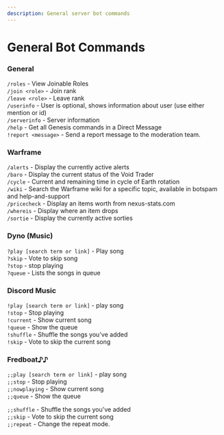 ```yaml
---
description: General server bot commands
---
```


# General Bot Commands

### General

`/roles`  - View Joinable Roles  
`/join <role>` - Join rank  
`/leave <role>` - Leave rank  
`/userinfo` - User is optional, shows information about user \(use either mention or id\)  
`/serverinfo` - Server information  
`/help` - Get all Genesis commands in a Direct Message  
`!report <message>` - Send a report message to the moderation team.

### Warframe

`/alerts` - Display the currently active alerts  
`/baro` - Display the current status of the Void Trader  
`/cycle` - Current and remaining time in cycle of Earth rotation  
`/wiki` - Search the Warframe wiki for a specific topic, available in botspam and help-and-support  
`/pricecheck` - Display an items worth from nexus-stats.com  
`/whereis` - Display where an item drops  
`/sortie` - Display the currently active sorties

### Dyno \(Music\)

`?play [search term or link]` - Play song  
`?skip` - Vote to skip song  
`?stop` - stop playing  
`?queue` - Lists the songs in queue

### Discord Music

`!play [search term or link]` - play song  
`!stop` - Stop playing   
`!current` - Show current song  
`!queue` - Show the queue  
`!shuffle` - Shuffle the songs you've added  
`!skip` - Vote to skip the current song

### **Fredboat♪♪**

`;;play [search term or link]` - play song  
`;;stop` - Stop playing  
`;;nowplaying` - Show current song  
`;;queue` - Show the queue


`;;shuffle` - Shuffle the songs you've added  
`;;skip` - Vote to skip the current song  
`;;repeat` - Change the repeat mode.
